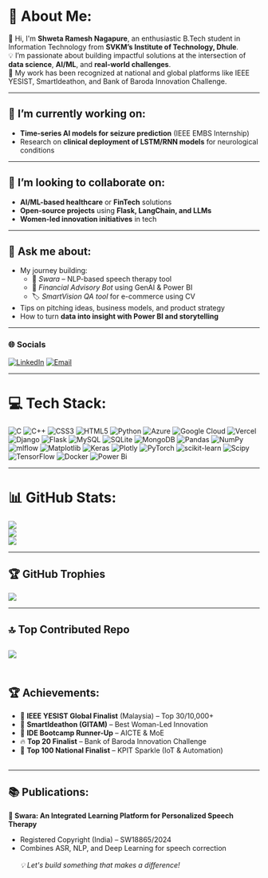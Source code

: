 # 💫 About Me:

👋 Hi, I'm **Shweta Ramesh Nagapure**, an enthusiastic B.Tech student in Information Technology from **SVKM’s Institute of Technology, Dhule**.  
💡 I’m passionate about building impactful solutions at the intersection of **data science**, **AI/ML**, and **real-world challenges**.  
🔬 My work has been recognized at national and global platforms like IEEE YESIST, SmartIdeathon, and Bank of Baroda Innovation Challenge.

---

## 🔭 I’m currently working on:
- **Time-series AI models for seizure prediction** (IEEE EMBS Internship)
- Research on **clinical deployment of LSTM/RNN models** for neurological conditions


---

## 🤝 I’m looking to collaborate on:
- **AI/ML-based healthcare** or **FinTech** solutions  
- **Open-source projects** using **Flask, LangChain, and LLMs**  
- **Women-led innovation initiatives** in tech

---

## 💬 Ask me about:
- My journey building:
  - 🧠 *Swara* – NLP-based speech therapy tool  
  - 💸 *Financial Advisory Bot* using GenAI & Power BI  
  - 🏷️ *SmartVision QA tool* for e-commerce using CV  
- Tips on pitching ideas, business models, and product strategy  
- How to turn **data into insight with Power BI and storytelling**

---

### 🌐 Socials

[![LinkedIn](https://img.shields.io/badge/LinkedIn-%230077B5.svg?style=for-the-badge&logo=linkedin&logoColor=white)](https://www.linkedin.com/in/shweta-nagapure-4612a2269)
[![Email](https://img.shields.io/badge/Email-D14836?style=for-the-badge&logo=gmail&logoColor=white)](mailto:shwetanagapure1024@gmail.com)

---

# 💻 Tech Stack:
![C](https://img.shields.io/badge/c-%2300599C.svg?style=for-the-badge&logo=c&logoColor=white) ![C++](https://img.shields.io/badge/c++-%2300599C.svg?style=for-the-badge&logo=c%2B%2B&logoColor=white) ![CSS3](https://img.shields.io/badge/css3-%231572B6.svg?style=for-the-badge&logo=css3&logoColor=white) ![HTML5](https://img.shields.io/badge/html5-%23E34F26.svg?style=for-the-badge&logo=html5&logoColor=white) ![Python](https://img.shields.io/badge/python-3670A0?style=for-the-badge&logo=python&logoColor=ffdd54) ![Azure](https://img.shields.io/badge/azure-%230072C6.svg?style=for-the-badge&logo=microsoftazure&logoColor=white) ![Google Cloud](https://img.shields.io/badge/GoogleCloud-%234285F4.svg?style=for-the-badge&logo=google-cloud&logoColor=white) ![Vercel](https://img.shields.io/badge/vercel-%23000000.svg?style=for-the-badge&logo=vercel&logoColor=white) ![Django](https://img.shields.io/badge/django-%23092E20.svg?style=for-the-badge&logo=django&logoColor=white) ![Flask](https://img.shields.io/badge/flask-%23000.svg?style=for-the-badge&logo=flask&logoColor=white) ![MySQL](https://img.shields.io/badge/mysql-4479A1.svg?style=for-the-badge&logo=mysql&logoColor=white) ![SQLite](https://img.shields.io/badge/sqlite-%2307405e.svg?style=for-the-badge&logo=sqlite&logoColor=white) ![MongoDB](https://img.shields.io/badge/MongoDB-%234ea94b.svg?style=for-the-badge&logo=mongodb&logoColor=white) ![Pandas](https://img.shields.io/badge/pandas-%23150458.svg?style=for-the-badge&logo=pandas&logoColor=white) ![NumPy](https://img.shields.io/badge/numpy-%23013243.svg?style=for-the-badge&logo=numpy&logoColor=white) ![mlflow](https://img.shields.io/badge/mlflow-%23d9ead3.svg?style=for-the-badge&logo=numpy&logoColor=blue) ![Matplotlib](https://img.shields.io/badge/Matplotlib-%23ffffff.svg?style=for-the-badge&logo=Matplotlib&logoColor=black) ![Keras](https://img.shields.io/badge/Keras-%23D00000.svg?style=for-the-badge&logo=Keras&logoColor=white) ![Plotly](https://img.shields.io/badge/Plotly-%233F4F75.svg?style=for-the-badge&logo=plotly&logoColor=white) ![PyTorch](https://img.shields.io/badge/PyTorch-%23EE4C2C.svg?style=for-the-badge&logo=PyTorch&logoColor=white) ![scikit-learn](https://img.shields.io/badge/scikit--learn-%23F7931E.svg?style=for-the-badge&logo=scikit-learn&logoColor=white) ![Scipy](https://img.shields.io/badge/SciPy-%230C55A5.svg?style=for-the-badge&logo=scipy&logoColor=%white) ![TensorFlow](https://img.shields.io/badge/TensorFlow-%23FF6F00.svg?style=for-the-badge&logo=TensorFlow&logoColor=white) ![Docker](https://img.shields.io/badge/docker-%230db7ed.svg?style=for-the-badge&logo=docker&logoColor=white) ![Power Bi](https://img.shields.io/badge/power_bi-F2C811?style=for-the-badge&logo=powerbi&logoColor=black)

---
# 📊 GitHub Stats:
![](https://github-readme-stats.vercel.app/api?username=ShwetaNagapure&theme=radical&hide_border=false&include_all_commits=false&count_private=false)<br/>
![](https://nirzak-streak-stats.vercel.app/?user=ShwetaNagapure&theme=radical&hide_border=false)<br/>
![](https://github-readme-stats.vercel.app/api/top-langs/?username=ShwetaNagapure&theme=radical&hide_border=false&include_all_commits=false&count_private=false&layout=compact)

---
## 🏆 GitHub Trophies
![](https://github-profile-trophy.vercel.app/?username=ShwetaNagapure&theme=radical&no-frame=false&no-bg=true&margin-w=4)

---

## 🔝 Top Contributed Repo
![](https://github-contributor-stats.vercel.app/api?username=ShwetaNagapure&limit=5&theme=dark&combine_all_yearly_contributions=true)
<br><br>
---
## 🏆 Achievements:
- 🥇 **IEEE YESIST Global Finalist** (Malaysia) – Top 30/10,000+  
- 🥈 **SmartIdeathon (GITAM)** – Best Woman-Led Innovation  
- 🥉 **IDE Bootcamp Runner-Up** – AICTE & MoE  
- 🔥 **Top 20 Finalist** – Bank of Baroda Innovation Challenge  
- 🏅 **Top 100 National Finalist** – KPIT Sparkle (IoT & Automation)
<br><br>
---
## 📚 Publications:
**📄 Swara: An Integrated Learning Platform for Personalized Speech Therapy**  
- Registered Copyright (India) – SW18865/2024  
- Combines ASR, NLP, and Deep Learning for speech correction
<br><br>
_💡 Let's build something that makes a difference!_

